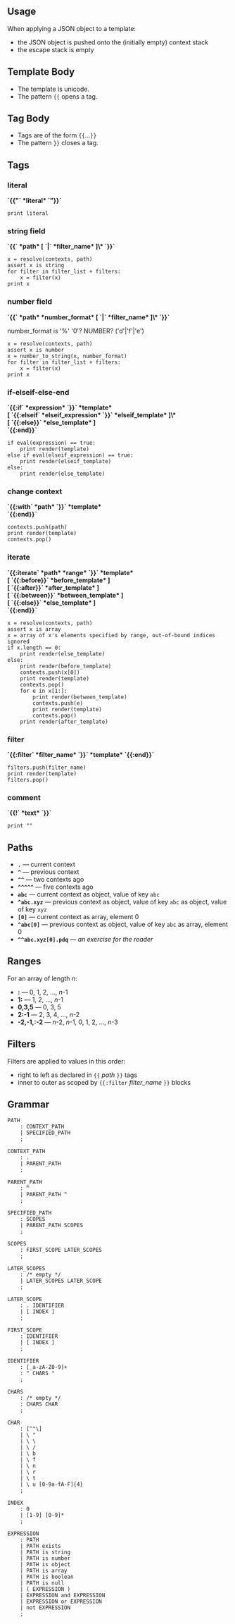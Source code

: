 ## Usage

When applying a JSON object to a template:

* the JSON object is pushed onto the (initially empty) context stack
* the escape stack is empty

## Template Body

* The template is unicode.
* The pattern `{{` opens a tag.

## Tag Body

* Tags are of the form `{{`...`}}`
* The pattern `}}` closes a tag.

## Tags

### literal

<b>
`{{"` *literal* `"}}`
</b>

    print literal

### string field

<b>
`{{` *path* [ `|` *filter_name* ]\* `}}`
</b>

    x = resolve(contexts, path)
    assert x is string
    for filter in filter_list + filters:
        x = filter(x)
    print x

### number field

<b>
`{{` *path* *number_format* [ `|` *filter_name* ]\* `}}`
</b>

number_format is '%' '0'? NUMBER? ('d'|'f'|'e')

    x = resolve(contexts, path)
    assert x is number
    x = number_to_string(x, number_format)
    for filter in filter_list + filters:
        x = filter(x)
    print x


### if-elseif-else-end

<b>
`{{:if` *expression* `}}` *template* <br>
[ `{{:elseif` *elseif_expression* `}}` *elseif_template* ]\*<br>
[ `{{:else}}` *else_template* ]<br>
`{{:end}}`
</b>

    if eval(expression) == true:
        print render(template)
    else if eval(elseif_expression) == true:
        print render(elseif_template)
    else:
        print render(else_template)


### change context

<b>
`{{:with` *path* `}}` *template*<br>
`{{:end}}`
</b>

    contexts.push(path)
    print render(template)
    contexts.pop()


### iterate

<b>
`{{:iterate` *path* *range* `}}` *template*<br>
[ `{{:before}}` *before_template* ]<br>
[ `{{:after}}` *after_template* ]<br>
[ `{{:between}}` *between_template* ]<br>
[ `{{:else}}` *else_template* ]<br>
`{{:end}}`
</b>

    x = resolve(contexts, path)
    assert x is array
    x = array of x's elements specified by range, out-of-bound indices ignored
    if x.length == 0:
        print render(else_template)
    else:
        print render(before_template)
        contexts.push(x[0])
        print render(template)
        contexts.pop()
        for e in x[1:]:
            print render(between_template)
            contexts.push(e)
            print render(template)
            contexts.pop()
        print render(after_template)


### filter

<b>
`{{:filter` *filter_name* `}}` *template* `{{:end}}`
</b>

    filters.push(filter_name)
    print render(template)
    filters.pop()


### comment

<b>
`{{!` *text* `}}`
</b>

    print ""


## Paths

* **`.`** &mdash; current context
* **`^`** &mdash; previous context
* **`^^`** &mdash; two contexts ago
* **`^^^^^`** &mdash; five contexts ago
* **`abc`** &mdash; current context as object, value of key `abc`
* **`^abc.xyz`** &mdash; previous context as object, value of key `abc` as object, value of key `xyz`
* **`[0]`** &mdash; current context as array, element 0
* **`^abc[0]`** &mdash; previous context as object, value of key `abc` as array, element 0
* **`^^abc.xyz[0].pdq`** &mdash; *an exercise for the reader*


## Ranges

For an array of length *n*:

* **:** &mdash; 0, 1, 2, ..., *n*-1
* **1:** &mdash; 1, 2, ..., *n*-1
* **0,3,5** &mdash; 0, 3, 5
* **2:-1** &mdash; 2, 3, 4, ..., *n*-2
* **-2,-1,:-2** &mdash; *n*-2, *n*-1, 0, 1, 2, ..., *n*-3


## Filters

Filters are applied to values in this order:

* right to left as declared in `{{` *path* `}}` tags
* inner to outer as scoped by `{{:filter` *filter_name* `}}` blocks


## Grammar

    PATH
        : CONTEXT_PATH
        | SPECIFIED_PATH
        ;

    CONTEXT_PATH
        : .
        | PARENT_PATH
        ;

    PARENT_PATH
        : ^
        | PARENT_PATH ^
        ;

    SPECIFIED_PATH
        : SCOPES
        | PARENT_PATH SCOPES
        ;

    SCOPES
        : FIRST_SCOPE LATER_SCOPES
        ;

    LATER_SCOPES
        : /* empty */
        | LATER_SCOPES LATER_SCOPE
        ;

    LATER_SCOPE
        : . IDENTIFIER
        | [ INDEX ]
        ;

    FIRST_SCOPE
        : IDENTIFIER
        | [ INDEX ]
        ;

    IDENTIFIER
        : [_a-zA-Z0-9]+
        : " CHARS "
        ;

    CHARS
        : /* empty */
        : CHARS CHAR
        ;

    CHAR
        : [^"\]
        | \ "
        | \ \
        | \ /
        | \ b
        | \ f
        | \ n
        | \ r
        | \ t
        | \ u [0-9a-fA-F]{4}
        ;

    INDEX
        : 0
        | [1-9] [0-9]*
        ;

    EXPRESSION
        : PATH
        | PATH exists
        | PATH is string
        | PATH is number
        | PATH is object
        | PATH is array
        | PATH is boolean
        | PATH is null
        | ( EXPRESSION )
        | EXPRESSION and EXPRESSION
        | EXPRESSION or EXPRESSION
        | not EXPRESSION
        ;

